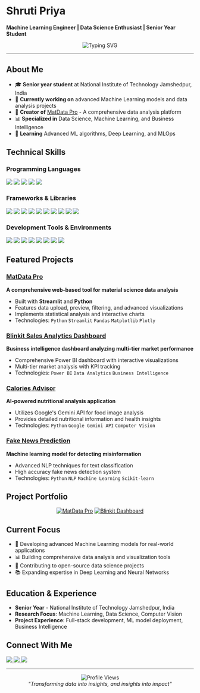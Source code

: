 # Shruti Priya

**Machine Learning Engineer | Data Science Enthusiast | Senior Year Student**

<div align="center">
  <img src="https://readme-typing-svg.herokuapp.com?font=Fira+Code&pause=1000&color=2196F3&center=true&vCenter=true&width=500&lines=Building+Machine+Learning+Models;Data+Science+%26+Analytics;Python+Developer;Senior+Year+at+NIT+Jamshedpur" alt="Typing SVG" />
</div>

---

## About Me

- 🎓 **Senior year student** at National Institute of Technology Jamshedpur, India
- 🔬 **Currently working on** advanced Machine Learning models and data analysis projects
- 💼 **Creator of** [MatData Pro](https://github.com/shruti23-ui/MatData_Pro) - A comprehensive data analysis platform
- 📊 **Specialized in** Data Science, Machine Learning, and Business Intelligence
- 🌱 **Learning** Advanced ML algorithms, Deep Learning, and MLOps

## Technical Skills

### Programming Languages
<div align="left">
  <img src="https://img.shields.io/badge/Python-3776AB?style=for-the-badge&logo=python&logoColor=white" />
  <img src="https://img.shields.io/badge/C-00599C?style=for-the-badge&logo=c&logoColor=white" />
  <img src="https://img.shields.io/badge/MySQL-4479A1?style=for-the-badge&logo=mysql&logoColor=white" />
  <img src="https://img.shields.io/badge/HTML5-E34F26?style=for-the-badge&logo=html5&logoColor=white" />
  <img src="https://img.shields.io/badge/CSS3-1572B6?style=for-the-badge&logo=css3&logoColor=white" />
</div>

### Frameworks & Libraries
<div align="left">
  <img src="https://img.shields.io/badge/React-20232A?style=for-the-badge&logo=react&logoColor=61DAFB" />
  <img src="https://img.shields.io/badge/Streamlit-FF4B4B?style=for-the-badge&logo=streamlit&logoColor=white" />
  <img src="https://img.shields.io/badge/FastAPI-009688?style=for-the-badge&logo=fastapi&logoColor=white" />
  <img src="https://img.shields.io/badge/pandas-150458?style=for-the-badge&logo=pandas&logoColor=white" />
  <img src="https://img.shields.io/badge/NumPy-013243?style=for-the-badge&logo=numpy&logoColor=white" />
  <img src="https://img.shields.io/badge/Matplotlib-11557c?style=for-the-badge&logo=matplotlib&logoColor=white" />
  <img src="https://img.shields.io/badge/scikit_learn-F7931E?style=for-the-badge&logo=scikit-learn&logoColor=white" />
  <img src="https://img.shields.io/badge/TensorFlow-FF6F00?style=for-the-badge&logo=tensorflow&logoColor=white" />
  <img src="https://img.shields.io/badge/PyTorch-EE4C2C?style=for-the-badge&logo=pytorch&logoColor=white" />
  <img src="https://img.shields.io/badge/YOLO-00FFFF?style=for-the-badge&logo=yolo&logoColor=black" />
</div>

### Development Tools & Environments
<div align="left">
  <img src="https://img.shields.io/badge/GitHub-181717?style=for-the-badge&logo=github&logoColor=white" />
  <img src="https://img.shields.io/badge/VS_Code-007ACC?style=for-the-badge&logo=visual-studio-code&logoColor=white" />
  <img src="https://img.shields.io/badge/Kaggle-20BEFF?style=for-the-badge&logo=kaggle&logoColor=white" />
  <img src="https://img.shields.io/badge/Google_Colab-F9AB00?style=for-the-badge&logo=google-colab&logoColor=white" />
  <img src="https://img.shields.io/badge/Jupyter-F37626?style=for-the-badge&logo=jupyter&logoColor=white" />
  <img src="https://img.shields.io/badge/Spyder-838485?style=for-the-badge&logo=spyder-ide&logoColor=white" />
  <img src="https://img.shields.io/badge/Anaconda-44A833?style=for-the-badge&logo=anaconda&logoColor=white" />
  <img src="https://img.shields.io/badge/Microsoft_Excel-217346?style=for-the-badge&logo=microsoft-excel&logoColor=white" />
</div>

## Featured Projects

### [MatData Pro](https://github.com/shruti23-ui/MatData_Pro)
**A comprehensive web-based tool for material science data analysis**
- Built with **Streamlit** and **Python**
- Features data upload, preview, filtering, and advanced visualizations
- Implements statistical analysis and interactive charts
- Technologies: `Python` `Streamlit` `Pandas` `Matplotlib` `Plotly`

### [Blinkit Sales Analytics Dashboard](https://github.com/shruti23-ui/blinkit-powerbi-dashboard)
**Business intelligence dashboard analyzing multi-tier market performance**
- Comprehensive Power BI dashboard with interactive visualizations
- Multi-tier market analysis with KPI tracking
- Technologies: `Power BI` `Data Analytics` `Business Intelligence`

### [Calories Advisor](https://github.com/shruti23-ui/calories-advisor)
**AI-powered nutritional analysis application**
- Utilizes Google's Gemini API for food image analysis
- Provides detailed nutritional information and health insights
- Technologies: `Python` `Google Gemini API` `Computer Vision`

### [Fake News Prediction](https://github.com/shruti23-ui/fake-news-prediction)
**Machine learning model for detecting misinformation**
- Advanced NLP techniques for text classification
- High accuracy fake news detection system
- Technologies: `Python` `NLP` `Machine Learning` `Scikit-learn`

## Project Portfolio

<div align="center">
  
[![MatData Pro](https://github-readme-stats.vercel.app/api/pin/?username=shruti23-ui&repo=MatData_Pro&theme=github_dark)](https://github.com/shruti23-ui/MatData_Pro)
[![Blinkit Dashboard](https://github-readme-stats.vercel.app/api/pin/?username=shruti23-ui&repo=blinkit-powerbi-dashboard&theme=github_dark)](https://github.com/shruti23-ui/blinkit-powerbi-dashboard)

</div>

## Current Focus

- 🔬 Developing advanced Machine Learning models for real-world applications
- 📊 Building comprehensive data analysis and visualization tools
- 🚀 Contributing to open-source data science projects
- 📚 Expanding expertise in Deep Learning and Neural Networks

## Education & Experience

- **Senior Year** - National Institute of Technology Jamshedpur, India
- **Research Focus**: Machine Learning, Data Science, Computer Vision
- **Project Experience**: Full-stack development, ML model deployment, Business Intelligence

## Connect With Me

<div align="left">
  <a href="https://linkedin.com/in/shruti-priya-5b3978243">
    <img src="https://img.shields.io/badge/LinkedIn-0077B5?style=for-the-badge&logo=linkedin&logoColor=white" />
  </a>
  <a href="https://github.com/shruti23-ui">
    <img src="https://img.shields.io/badge/GitHub-181717?style=for-the-badge&logo=github&logoColor=white" />
  </a>
  <a href="mailto:shrutipriya@example.com">
    <img src="https://img.shields.io/badge/Email-D14836?style=for-the-badge&logo=gmail&logoColor=white" />
  </a>
</div>

---

<div align="center">
  <img src="https://komarev.com/ghpvc/?username=shruti23-ui&label=Profile%20views&color=0e75b6&style=flat" alt="Profile Views" />
</div>

<div align="center">
  <i>"Transforming data into insights, and insights into impact"</i>
</div>
